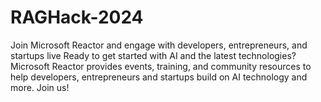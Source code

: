# RAGHack-2024
Join Microsoft Reactor and engage with developers, entrepreneurs, and startups live Ready to get started with AI and the latest technologies? Microsoft Reactor provides events, training, and community resources to help developers, entrepreneurs and startups build on AI technology and more. Join us!
